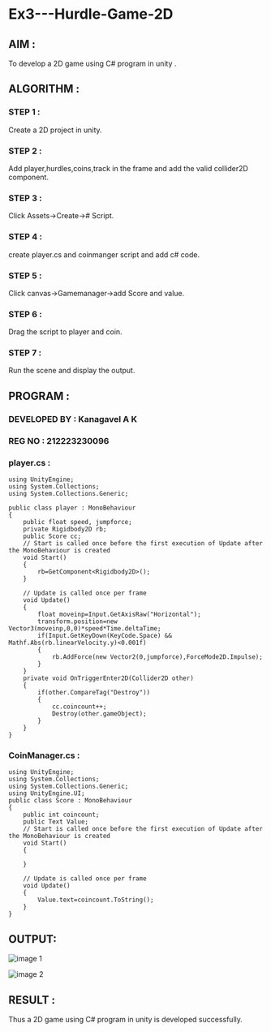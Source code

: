 # Ex3---Hurdle-Game-2D

## AIM :

To develop a 2D game using C# program in unity .

## ALGORITHM :

### STEP 1 :

Create a 2D project in unity.

### STEP 2 :

Add player,hurdles,coins,track in the frame and add the valid collider2D component.

### STEP 3 :

Click Assets->Create-># Script.

### STEP 4 :

create player.cs and coinmanger script and add c# code.

### STEP 5 :

Click canvas->Gamemanager->add Score and value.

### STEP 6 :

Drag the script to player and coin.

### STEP 7 :

Run the scene and display the output.

## PROGRAM :

### DEVELOPED BY : Kanagavel A K
### REG NO : 212223230096

### player.cs :
```
using UnityEngine;
using System.Collections;
using System.Collections.Generic;

public class player : MonoBehaviour
{
    public float speed, jumpforce;
    private Rigidbody2D rb;
    public Score cc;
    // Start is called once before the first execution of Update after the MonoBehaviour is created
    void Start()
    {
        rb=GetComponent<Rigidbody2D>();
    }

    // Update is called once per frame
    void Update()
    {
        float moveinp=Input.GetAxisRaw("Horizontal");
        transform.position=new Vector3(moveinp,0,0)*speed*Time.deltaTime;
        if(Input.GetKeyDown(KeyCode.Space) && Mathf.Abs(rb.linearVelocity.y)<0.001f)
        {
            rb.AddForce(new Vector2(0,jumpforce),ForceMode2D.Impulse);
        }
    }
    private void OnTriggerEnter2D(Collider2D other)
    {
        if(other.CompareTag("Destroy"))
        {
            cc.coincount++;
            Destroy(other.gameObject);
        }
    }
}

```
### CoinManager.cs :
```
using UnityEngine;
using System.Collections;
using System.Collections.Generic;
using UnityEngine.UI;
public class Score : MonoBehaviour
{
    public int coincount;
    public Text Value;
    // Start is called once before the first execution of Update after the MonoBehaviour is created
    void Start()
    {
        
    }

    // Update is called once per frame
    void Update()
    {
        Value.text=coincount.ToString();
    }
}

```



## OUTPUT:
![image 1](https://github.com/user-attachments/assets/cec02145-e83c-465d-909e-ae8639227355)

![image 2](https://github.com/user-attachments/assets/ebb0c6b7-0d94-4ba9-ab24-ccd348b7a607)


## RESULT :

Thus a 2D game using C# program in unity is developed successfully.
